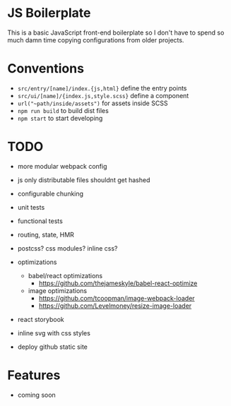 # JS Boilerplate

This is a basic JavaScript front-end boilerplate so I don't have to spend so much damn time copying configurations from older projects.

# Conventions

- `src/entry/[name]/index.{js,html}` define the entry points
- `src/ui/[name]/{index.js,style.scss}` define a component
- `url("~path/inside/assets")` for assets inside SCSS
- `npm run build` to build dist files
- `npm start` to start developing

# TODO

- more modular webpack config
- js only distributable files shouldnt get hashed
- configurable chunking

- unit tests
- functional tests

- routing, state, HMR
- postcss? css modules? inline css?

- optimizations
  - babel/react optimizations
    - https://github.com/thejameskyle/babel-react-optimize
  - image optimizations
    - https://github.com/tcoopman/image-webpack-loader
    - https://github.com/Levelmoney/resize-image-loader

- react storybook
- inline svg with css styles
- deploy github static site

# Features

- coming soon
